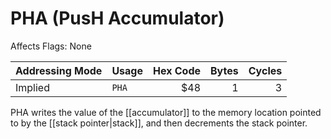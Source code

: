PHA (PusH Accumulator)
======================
Affects Flags: None

| Addressing Mode  | Usage           | Hex Code | Bytes |Cycles  |
|------------------|-----------------|---------:|------:|-------:|
| Implied          |```PHA```        | $48      | 1     | 3      |

PHA writes the value of the [[accumulator]] to the memory location pointed to by
the [[stack pointer|stack]], and then decrements the stack pointer.

